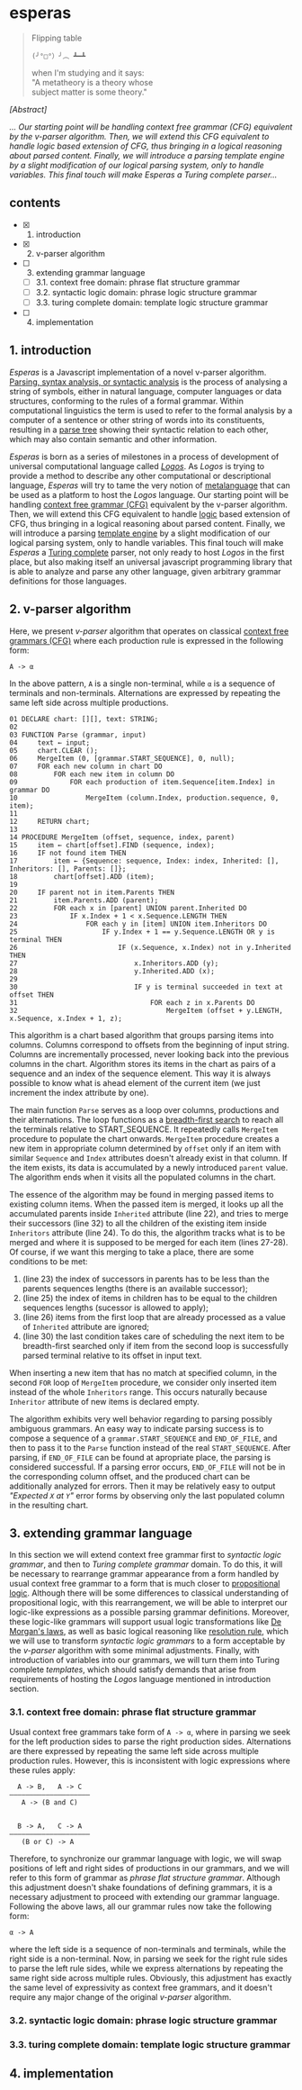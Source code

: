 # esperas

> Flipping table
>  
>     (╯°□°）╯︵ ┻━┻  
>   
> when I'm studying and it says:  
> "A metatheory is a theory whose  
> subject matter is some theory."  

*[Abstract]*  

*... Our starting point will be handling context free grammar (CFG) equivalent by the v-parser algorithm. Then, we will extend this CFG equivalent to handle logic based extension of CFG, thus bringing in a logical reasoning about parsed content. Finally, we will introduce a parsing template engine by a slight modification of our logical parsing system, only to handle variables. This final touch will make Esperas a Turing complete parser...*

## contents
- [x] 1. introduction  
- [x] 2. v-parser algorithm  
- [ ] 3. extending grammar language  
    - [ ] 3.1. context free domain: phrase flat structure grammar  
    - [ ] 3.2. syntactic logic domain: phrase logic structure grammar  
    - [ ] 3.3. turing complete domain: template logic structure grammar  
- [ ] 4. implementation  

## 1. introduction

*Esperas* is a Javascript implementation of a novel v-parser algorithm. [Parsing, syntax analysis, or syntactic analysis](https://en.wikipedia.org/wiki/Parsing) is the process of analysing a string of symbols, either in natural language, computer languages or data structures, conforming to the rules of a formal grammar. Within computational linguistics the term is used to refer to the formal analysis by a computer of a sentence or other string of words into its constituents, resulting in a [parse tree](https://en.wikipedia.org/wiki/Parse_tree) showing their syntactic relation to each other, which may also contain semantic and other information.

*Esperas* is born as a series of milestones in a process of development of universal computational language called [*Logos*](https://github.com/e-teoria/Logos). As *Logos* is trying to provide a method to describe any other computational or descriptional language, *Esperas* will try to tame the very notion of [metalanguage](https://en.wikipedia.org/wiki/Metalanguage) that can be used as a platform to host the *Logos* language. Our starting point will be handling [context free grammar (CFG)](https://en.wikipedia.org/wiki/Context-free_grammar) equivalent by the v-parser algorithm. Then, we will extend this CFG equivalent to handle [logic](https://en.wikipedia.org/wiki/Logic) based extension of CFG, thus bringing in a logical reasoning about parsed content. Finally, we will introduce a parsing [template engine](https://en.wikipedia.org/wiki/Template_processor#Template_engine_2) by a slight modification of our logical parsing system, only to handle variables. This final touch will make *Esperas* a [Turing complete](https://en.wikipedia.org/wiki/Turing_completeness) parser, not only ready to host *Logos* in the first place, but also making itself an universal javascript programming library that is able to analyze and parse any other language, given arbitrary grammar definitions for those languages.

## 2. v-parser algorithm

Here, we present *v-parser* algorithm that operates on classical [context free grammars (CFG)](https://en.wikipedia.org/wiki/Context-free_grammar) where each production rule is expressed in the following form:

    A -> α

In the above pattern, `A` is a single non-terminal, while `α` is a sequence of terminals and non-terminals. Alternations are expressed by repeating the same left side across multiple productions.

    01 DECLARE chart: [][], text: STRING;
    02 
    03 FUNCTION Parse (grammar, input)
    04     text ← input;
    05     chart.CLEAR ();
    06     MergeItem (0, [grammar.START_SEQUENCE], 0, null);
    07     FOR each new column in chart DO
    08         FOR each new item in column DO
    09             FOR each production of item.Sequence[item.Index] in grammar DO
    10                 MergeItem (column.Index, production.sequence, 0, item);
    11 
    12     RETURN chart;
    13 
    14 PROCEDURE MergeItem (offset, sequence, index, parent)
    15     item ← chart[offset].FIND (sequence, index);
    16     IF not found item THEN
    17         item ← {Sequence: sequence, Index: index, Inherited: [], Inheritors: [], Parents: []};
    18         chart[offset].ADD (item);
    19 
    20     IF parent not in item.Parents THEN
    21         item.Parents.ADD (parent);
    22         FOR each x in [parent] UNION parent.Inherited DO
    23             IF x.Index + 1 < x.Sequence.LENGTH THEN
    24                 FOR each y in [item] UNION item.Inheritors DO
    25                     IF y.Index + 1 == y.Sequence.LENGTH OR y is terminal THEN
    26                         IF (x.Sequence, x.Index) not in y.Inherited THEN
    27                             x.Inheritors.ADD (y);
    28                             y.Inherited.ADD (x);
    29                             
    30                             IF y is terminal succeeded in text at offset THEN
    31                                 FOR each z in x.Parents DO
    32                                     MergeItem (offset + y.LENGTH, x.Sequence, x.Index + 1, z);

This algorithm is a chart based algorithm that groups parsing items into columns. Columns correspond to offsets from the beginning of input string. Columns are incrementally processed, never looking back into the previous columns in the chart. Algorithm stores its items in the chart as pairs of a sequence and an index of the sequence element. This way it is always possible to know what is ahead element of the current item (we just increment the index attribute by one).

The main function `Parse` serves as a loop over columns, productions and their alternations. The loop functions as a [breadth-first search](https://en.wikipedia.org/wiki/Breadth-first_search) to reach all the terminals relative to START_SEQUENCE. It repeatedly calls `MergeItem` procedure to populate the chart onwards. `MergeItem` procedure creates a new item in appropriate column determined by `offset` only if an item with similar `Sequence` and `Index` attributes doesn't already exist in that column. If the item exists, its data is accumulated by a newly introduced `parent` value. The algorithm ends when it visits all the populated columns in the chart.

The essence of the algorithm may be found in merging passed items to existing column items. When the passed item is merged, it looks up all the accumulated parents inside `Inherited` attribute (line 22), and tries to merge their successors (line 32) to all the children of the existing item inside `Inheritors` attribute (line 24). To do this, the algorithm tracks what is to be merged and where it is supposed to be merged for each item (lines 27-28). Of course, if we want this merging to take a place, there are some conditions to be met:

1. (line 23) the index of successors in parents has to be less than the parents sequences lengths (there is an available successor);
2. (line 25) the index of items in children has to be equal to the children sequences lengths (sucessor is allowed to apply);
3. (line 26) items from the first loop that are already processed as a value of `Inherited` attribute are ignored;
4. (line 30) the last condition takes care of scheduling the next item to be breadth-first searched only if item from the second loop is successfully parsed terminal relative to its offset in input text.

When inserting a new item that has no match at specified column, in the second `FOR` loop of `MergeItem` procedure, we consider only inserted item instead of the whole `Inheritors` range. This occurs naturally because `Inheritor` attribute of new items is declared empty.

The algorithm exhibits very well behavior regarding to parsing possibly ambiguous grammars. An easy way to indicate parsing success is to compose a sequence of a `grammar.START_SEQUENCE` and `END_OF_FILE`, and then to pass it to the `Parse` function instead of the real `START_SEQUENCE`. After parsing, if `END_OF_FILE` can be found at apropriate place, the parsing is considered successful. If a parsing error occurs, `END_OF_FILE` will not be in the corresponding column offset, and the produced chart can be additionally analyzed for errors. Then it may be relatively easy to output *"Expected `X` at `Y`"* error forms by observing only the last populated column in the resulting chart.

## 3. extending grammar language

In this section we will extend context free grammar first to *syntactic logic grammar*, and then to *Turing complete grammar* domain. To do this, it will be necessary to rearrange grammar appearance from a form handled by usual context free grammar to a form that is much closer to [propositional logic](https://en.wikipedia.org/wiki/Propositional_calculus). Although there will be some differences to classical understanding of propositional logic, with this rearrangement, we will be able to interpret our logic-like expressions as a possible parsing grammar definitions. Moreover, these logic-like grammars will support usual logic transformations like [De Morgan's laws](https://en.wikipedia.org/wiki/De_Morgan%27s_laws), as well as basic logical reasoning like [resolution rule](https://en.wikipedia.org/wiki/Resolution_(logic)), which we will use to transform *syntactic logic grammars* to a form acceptable by the *v-parser* algorithm with some minimal adjustments. Finally, with introduction of variables into our grammars, we will turn them into Turing complete *templates*, which should satisfy demands that arise from requirements of hosting the *Logos* language mentioned in introduction section. 

### 3.1. context free domain: phrase flat structure grammar

Usual context free grammars take form of `A -> α`, where in parsing we seek for the left production sides to parse the right production sides. Alternations are there expressed by repeating the same left side across multiple production rules. However, this is inconsistent with logic expressions where these rules apply:

      A -> B,   A -> C
    ————————————————————
       A -> (B and C)


      B -> A,   C -> A
    ————————————————————
       (B or C) -> A

Therefore, to synchronize our grammar language with logic, we will swap positions of left and right sides of productions in our grammars, and we will refer to this form of grammar as *phrase flat structure grammar*. Although this adjustment doesn't shake foundations of defining grammars, it is a necessary adjustment to proceed with extending our grammar language. Following the above laws, all our grammar rules now take the following form:

    α -> A
    
where the left side is a sequence of non-terminals and terminals, while the right side is a non-terminal. Now, in parsing we seek for the right rule sides to parse the left rule sides, while we express alternations by repeating the same right side across multiple rules. Obviously, this adjustment has exactly the same level of expressivity as context free grammars, and it doesn't require any major change of the original *v-parser* algorithm.

### 3.2. syntactic logic domain: phrase logic structure grammar
### 3.3. turing complete domain: template logic structure grammar

## 4. implementation

